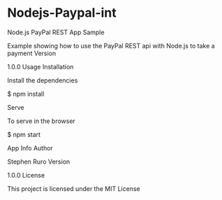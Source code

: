 # Nodejs-Paypal-int
Node.js PayPal REST App Sample

Example showing how to use the PayPal REST api with Node.js to take a payment
Version

1.0.0
Usage
Installation

Install the dependencies

$ npm install

Serve

To serve in the browser

$ npm start

App Info
Author

Stephen Ruro
Version

1.0.0
License

This project is licensed under the MIT License
